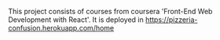 This project consists of courses from coursera 'Front-End Web Development with React'.
It is deployed in https://pizzeria-confusion.herokuapp.com/home

